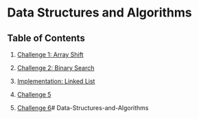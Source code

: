 # Data Structures and Algorithms

## Table of Contents

1. [Challenge 1: Array Shift](Challenges/arrayShift)

2. [Challenge 2: Binary Search](Challenges/BinarySearch)

4. [Implementation: Linked List](Data-Structures/LinkedList)

5. [Challenge 5](#)

6. [Challenge 6](#)# Data-Structures-and-Algorithms
